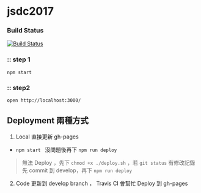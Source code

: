 # jsdc2017

### Build Status
[![Build Status](https://travis-ci.org/jsdc-core/jsdc2017.svg?branch=develop)](https://travis-ci.org/jsdc-core/jsdc2017)

### :: step 1

`npm start`

### :: step2

`open http://localhost:3000/`

## Deployment 兩種方式

1. Local 直接更新 gh-pages
 - `npm start ` 沒問題後再下 `npm run deploy`

> 無法 Deploy ，先下 `chmod +x ./deploy.sh` ，若 `git status` 有修改記錄先 commit 到 develop，再下 `npm run deploy`

2. Code 更新到 develop branch ， Travis CI 會幫忙 Deploy 到 gh-pages
